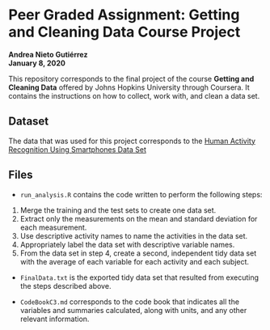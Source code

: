 # Peer Graded Assignment: Getting and Cleaning Data Course Project
**Andrea Nieto Gutiérrez**  
**January 8, 2020**

This repository corresponds to the final project of the course **Getting
and Cleaning Data** offered by Johns Hopkins University through Coursera.
It contains the instructions on how to collect, work with, and clean a data
set.

## Dataset 
The data that was used for this project corresponds to the [Human Activity Recognition Using Smartphones Data Set](http://archive.ics.uci.edu/ml/datasets/Human+Activity+Recognition+Using+Smartphones)

## Files
* ```run_analysis.R``` contains the code written to perform the following steps:
1. Merge the training and the test sets to create one data set.
2. Extract only the measurements on the mean and standard deviation for each        measurement. 
3. Use descriptive activity names to name the activities in the data set.
4. Appropriately label the data set with descriptive variable names.
5. From the data set in step 4, create a second, independent tidy data set with the average of each variable for each activity and each subject.

* ```FinalData.txt``` is the exported tidy data set that resulted from executing the steps described above.

* ```CodeBookC3.md``` corresponds to the code book that indicates all the variables and summaries calculated, along with units, and any other relevant information.
